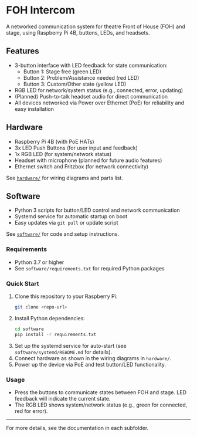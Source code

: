# FOH Intercom

A networked communication system for theatre Front of House (FOH) and stage, using Raspberry Pi 4B, buttons, LEDs, and headsets.


## Features
- 3-button interface with LED feedback for state communication:
  - Button 1: Stage free (green LED)
  - Button 2: Problem/Assistance needed (red LED)
  - Button 3: Custom/Other state (yellow LED)
- RGB LED for network/system status (e.g., connected, error, updating)
- (Planned) Push-to-talk headset audio for direct communication
- All devices networked via Power over Ethernet (PoE) for reliability and easy installation


## Hardware
- Raspberry Pi 4B (with PoE HATs)
- 3x LED Push Buttons (for user input and feedback)
- 1x RGB LED (for system/network status)
- Headset with microphone (planned for future audio features)
- Ethernet switch and Fritzbox (for network connectivity)


See [`hardware/`](hardware/) for wiring diagrams and parts list.


## Software
- Python 3 scripts for button/LED control and network communication
- Systemd service for automatic startup on boot
- Easy updates via `git pull` or update script


See [`software/`](software/) for code and setup instructions.

### Requirements
- Python 3.7 or higher
- See `software/requirements.txt` for required Python packages

### Quick Start
1. Clone this repository to your Raspberry Pi:
   ```bash
   git clone <repo-url>
   ```
2. Install Python dependencies:
   ```bash
   cd software
   pip install -r requirements.txt
   ```
3. Set up the systemd service for auto-start (see `software/systemd/README.md` for details).
4. Connect hardware as shown in the wiring diagrams in `hardware/`.
5. Power up the device via PoE and test button/LED functionality.

### Usage
- Press the buttons to communicate states between FOH and stage. LED feedback will indicate the current state.
- The RGB LED shows system/network status (e.g., green for connected, red for error).

---
For more details, see the documentation in each subfolder.